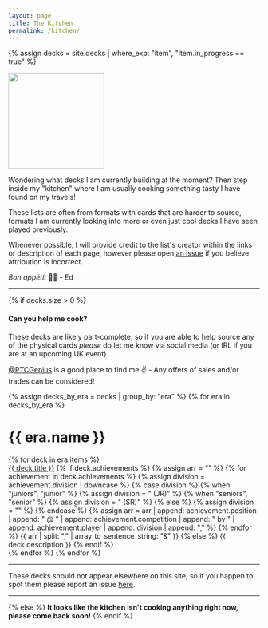 ```yaml
---
layout: page
title: The Kitchen
permalink: /kitchen/
---
```


{% assign decks = site.decks | where_exp: "item", "item.in_progress == true" %}

<div class="clearfix">
  <img src="{{site.baseurl}}/assets/images/the_kitchen.png" class="col-md-6 float-md-end mb-3 ms-md-3 ps-3" style="width: auto; height: 192px;">

  <p>Wondering what decks I am currently building at the moment? Then step inside my "kitchen" where I am usually cooking something tasty I have found on my travels!</p>

  <p>These lists are often from formats with cards that are harder to source, formats I am currently looking into more or even just cool decks I have seen played previously.</p>

  <p>Whenever possible, I will provide credit to the list's creator within the links or description of each page, however please open <a href="{{ site.github_deck_issue_url | append: 'Attribution issue' | uri_escape }}" target="_blank">an issue</a> if you believe attribution is incorrect.</p>

  <p><em>Bon appétit</em> 👨‍🍳 - Ed</p>

  <hr>
  
  {% if decks.size > 0 %}
      <div class="alert alert-info" role="alert">
    <h4>Can you help me cook?</h4>
  <p>These decks are likely part-complete, so if you are able to help source any of the physical cards <em>please</em> do let me know via social media (or IRL if you are at an upcoming UK event).</p>
  <p><a class="text-reset" href="https://x.com/PTCGenius">@PTCGenius</a> is a good place to find me ✌️ - Any offers of sales and/or trades can be considered!</p>
  </div>
    {% assign decks_by_era = decks | group_by: "era" %}
    {% for era in decks_by_era %}
      <h1 class="archive-year">{{ era.name }}</h1>
      {% for deck in era.items %}
        <div class="row archive-item mb-3">
        <a href="{{ deck.url | relative_url}}" class="col archive-title fs-4 align-self-center">{{ deck.title }}</a>
        <span class="col archive-info text-muted text-end align-self-center">
          {% if deck.achievements %}
            {% assign arr = "" %}
            {% for achievement in deck.achievements %}
              {% assign division = achievement.division | downcase %}
              {% case division %}
                {% when "juniors", "junior" %}
                   {% assign division = " (JR)" %}
                {% when "seniors", "senior" %}
                   {% assign division = " (SR)" %}
                {% else %}
                   {% assign division = "" %}
              {% endcase %}
              {% assign arr = arr | append: achievement.position |  append: " @ " | append: achievement.competition | append: " by " | append: achievement.player | append: division | append: "," %}
            {% endfor %}
            {{ arr | split: "," | array_to_sentence_string: "&" }}
          {% else %}
            {{ deck.description }}
          {% endif %}
        </span>
        </div>
      {% endfor %}
    {% endfor %}
    <hr>
    <span class="report-issue text-muted">These decks should not appear elsewhere on this site, so if you happen to spot them please report an issue <a href="{{ site.github_deck_issue_url | append: 'Kitchen List Error' | uri_escape }}" target="_blank">here</a>.</span>
    <hr>
  {% else %}
    <strong>It looks like the kitchen isn't cooking anything right now, please come back soon!</strong>
  {% endif %}

</div>
